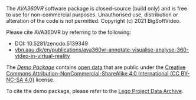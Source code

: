 The _AVA360VR_ software package is closed-source (build only) and is free to use for non-commercial purposes.
Unauthorised use, distribution or alteration of the code is not permitted.
Copyright (c) 2021 BigSoftVideo.

Please cite AVA360VR by referring to the following:
- DOI: 10.5281/zenodo.5139349
- [vbn.aau.dk/en/publications/ava360vr-annotate-visualise-analyse-360-video-in-virtual-reality](https://vbn.aau.dk/en/publications/ava360vr-annotate-visualise-analyse-360-video-in-virtual-reality)

The [_Demo Package_](demo.md) contains [open data](https://wiki.creativecommons.org/wiki/data) that are public under the [Creative Commons Attribution-NonCommercial-ShareAlike 4.0 International (CC BY-NC-SA 4.0)](http://creativecommons.org/licenses/by-nc-sa/4.0/) license.

To cite the demo package, please refer to the [Lego Project Data Archive](http://doi.org/10.5281/zenodo.4292236).
